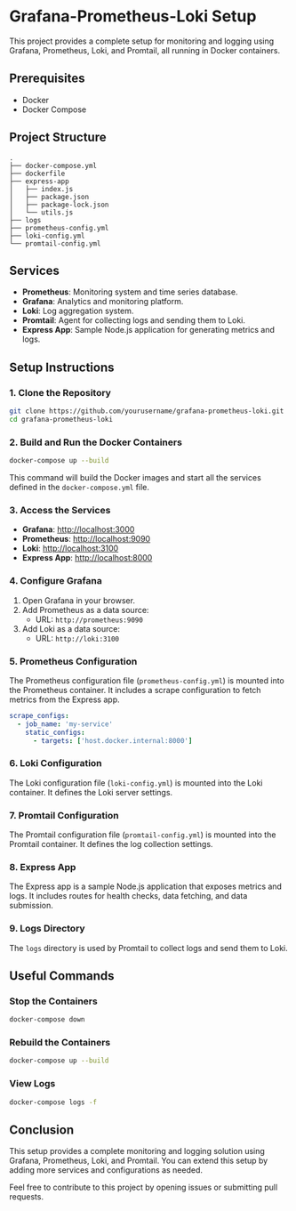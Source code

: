 # Grafana-Prometheus-Loki Setup

This project provides a complete setup for monitoring and logging using Grafana, Prometheus, Loki, and Promtail, all running in Docker containers.

## Prerequisites

- Docker
- Docker Compose

## Project Structure

```
.
├── docker-compose.yml
├── dockerfile
├── express-app
│   ├── index.js
│   ├── package.json
│   ├── package-lock.json
│   └── utils.js
├── logs
├── prometheus-config.yml
├── loki-config.yml
└── promtail-config.yml
```

## Services

- **Prometheus**: Monitoring system and time series database.
- **Grafana**: Analytics and monitoring platform.
- **Loki**: Log aggregation system.
- **Promtail**: Agent for collecting logs and sending them to Loki.
- **Express App**: Sample Node.js application for generating metrics and logs.

## Setup Instructions

### 1. Clone the Repository

```sh
git clone https://github.com/yourusername/grafana-prometheus-loki.git
cd grafana-prometheus-loki
```

### 2. Build and Run the Docker Containers

```sh
docker-compose up --build
```

This command will build the Docker images and start all the services defined in the `docker-compose.yml` file.

### 3. Access the Services

- **Grafana**: [http://localhost:3000](http://localhost:3000)
- **Prometheus**: [http://localhost:9090](http://localhost:9090)
- **Loki**: [http://localhost:3100](http://localhost:3100)
- **Express App**: [http://localhost:8000](http://localhost:8000)

### 4. Configure Grafana

1. Open Grafana in your browser.
2. Add Prometheus as a data source:
   - URL: `http://prometheus:9090`
3. Add Loki as a data source:
   - URL: `http://loki:3100`

### 5. Prometheus Configuration

The Prometheus configuration file (`prometheus-config.yml`) is mounted into the Prometheus container. It includes a scrape configuration to fetch metrics from the Express app.

```yaml
scrape_configs:
  - job_name: 'my-service'
    static_configs:
      - targets: ['host.docker.internal:8000']
```

### 6. Loki Configuration

The Loki configuration file (`loki-config.yml`) is mounted into the Loki container. It defines the Loki server settings.

### 7. Promtail Configuration

The Promtail configuration file (`promtail-config.yml`) is mounted into the Promtail container. It defines the log collection settings.

### 8. Express App

The Express app is a sample Node.js application that exposes metrics and logs. It includes routes for health checks, data fetching, and data submission.

### 9. Logs Directory

The `logs` directory is used by Promtail to collect logs and send them to Loki.

## Useful Commands

### Stop the Containers

```sh
docker-compose down
```

### Rebuild the Containers

```sh
docker-compose up --build
```

### View Logs

```sh
docker-compose logs -f
```

## Conclusion

This setup provides a complete monitoring and logging solution using Grafana, Prometheus, Loki, and Promtail. You can extend this setup by adding more services and configurations as needed.

Feel free to contribute to this project by opening issues or submitting pull requests.

